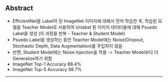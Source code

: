 ## Abstract
- EfficientNet을 Label이 된 ImageNet 이미지에 대해서 먼저 학습한 후, 학습된 모델을 Teacher Model로 사용하여 Unlabel 된 이미지 데이터들에 대해 Psuedo Label을 생성 (이 과정을 반복 - Teacher & Student Model)
- Psuedo Label을 생성하는 동안 Teacher Model에는 Noise(Dropout, Stochastic Depth, Data Augmentation)를 주입하지 않음
- 반면, Student Model에는 Noise Injection을 적용 -> Teacher Model보다 더 Generalize하기 위함 
- ImageNet Top-1 Accuracy 88.4%
- ImageNet Top-5 Accuracy 98.7%

***


